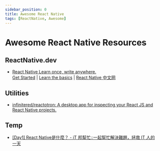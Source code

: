 ```yaml
---
sidebar_position: 0
title: Awesome React Native
tags: [ReactNative, Awesome]
---
```


Awesome React Native Resources
==============================

ReactNative.dev
---------------

-	[React Native Learn once, write anywhere.](https://reactnative.dev)  
	[Get Started](https://reactnative.dev/docs/environment-setup) |
	[Learn the basics](https://reactnative.dev/docs/getting-started) |
	[React Native 中文网](https://reactnative.cn/)



Utilities
---------

-	[infinitered/reactotron: A desktop app for inspecting your React JS and React Native projects.](https://github.com/infinitered/reactotron)



Temp
----
-	[[Day1] React Native是什麼？ - iT 邦幫忙::一起幫忙解決難題，拯救 IT 人的一天](https://ithelp.ithome.com.tw/articles/10233278?utm_source=pocket_mylist)
